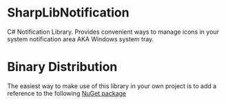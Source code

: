 # SharpLibNotification
C# Notification Library.
Provides convenient ways to manage icons in your system notification area AKA Windows system tray.

# Binary Distribution

The easiest way to make use of this library in your own project is to add a reference to the following [NuGet package](https://www.nuget.org/packages/SharpLibNotification/)
